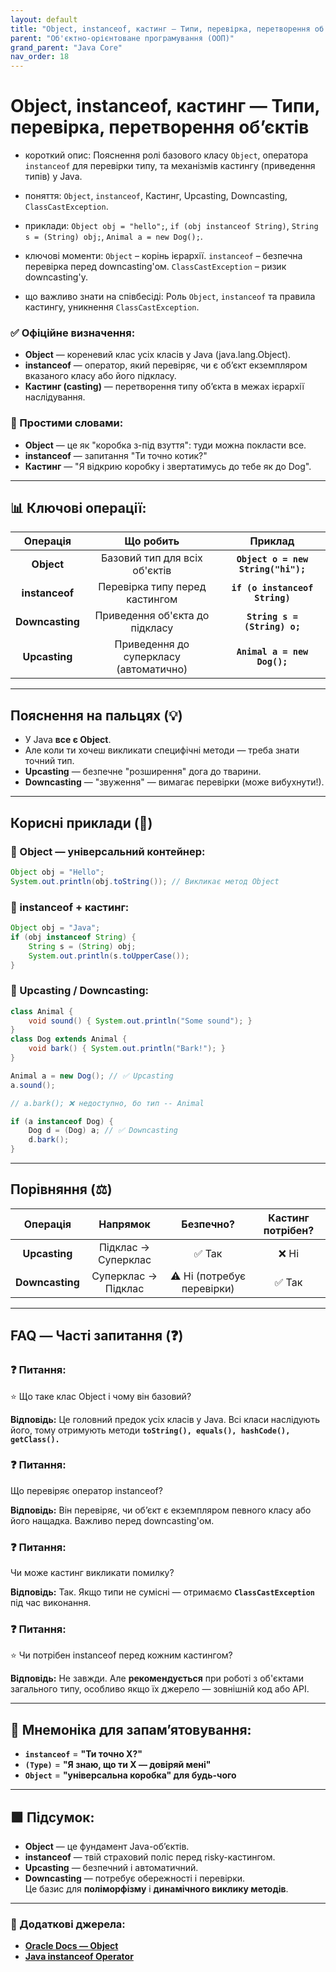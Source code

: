 ```yaml
---
layout: default
title: "Object, instanceof, кастинг — Типи, перевірка, перетворення об’єктів"
parent: "Об'єктно-орієнтоване програмування (ООП)"
grand_parent: "Java Core"
nav_order: 18
---
```


# Object, instanceof, кастинг — Типи, перевірка, перетворення об’єктів

* короткий опис: Пояснення ролі базового класу `Object`, оператора `instanceof` для перевірки типу, та механізмів кастингу (приведення типів) у Java.

* поняття: `Object`, `instanceof`, Кастинг, Upcasting, Downcasting, `ClassCastException`.

* приклади: `Object obj = "hello";`, `if (obj instanceof String)`, `String s = (String) obj;`, `Animal a = new Dog();`.

* ключові моменти: `Object` – корінь ієрархії. `instanceof` – безпечна перевірка перед downcasting'ом. `ClassCastException` – ризик downcasting'у.

* що важливо знати на співбесіді: Роль `Object`, `instanceof` та правила кастингу, уникнення `ClassCastException`.

### **✅ Офіційне визначення:**

* **Object** — кореневий клас усіх класів у Java (java.lang.Object).
* **instanceof** — оператор, який перевіряє, чи є обʼєкт екземпляром вказаного класу або його підкласу.
* **Кастинг (casting)** — перетворення типу обʼєкта в межах ієрархії наслідування.

### **🧠 Простими словами:**

* **Object** — це як "коробка з\-під взуття": туди можна покласти все.
* **instanceof** — запитання "Ти точно котик?"
* **Кастинг** — "Я відкрию коробку і звертатимусь до тебе як до Dog".

---

## **📊 Ключові операції:**

| Операція | Що робить | Приклад |
| :---: | :---: | :---: |
| **Object** | Базовий тип для всіх об'єктів | **`Object o = new String("hi");`** |
| **instanceof** | Перевірка типу перед кастингом | **`if (o instanceof String)`** |
| **Downcasting** | Приведення об'єкта до підкласу | **`String s = (String) o;`** |
| **Upcasting** | Приведення до суперкласу (автоматично) | **`Animal a = new Dog();`** |

---

## **Пояснення на пальцях (💡)**

* У Java **все є Object**.
* Але коли ти хочеш викликати специфічні методи — треба знати точний тип.
* **Upcasting** — безпечне "розширення" дога до тварини.
* **Downcasting** — "звуження" — вимагає перевірки (може вибухнути\!).

---

## **Корисні приклади (🧪)**

### **🔹 Object — універсальний контейнер:**

```java
Object obj = "Hello";
System.out.println(obj.toString()); // Викликає метод Object
```

### **🔹 instanceof \+ кастинг:**

```java
Object obj = "Java";
if (obj instanceof String) {
    String s = (String) obj;
    System.out.println(s.toUpperCase());
}
```

### **🔹 Upcasting / Downcasting:**

```java
class Animal {
    void sound() { System.out.println("Some sound"); }
}
class Dog extends Animal {
    void bark() { System.out.println("Bark!"); }
}

Animal a = new Dog(); // ✅ Upcasting
a.sound();

// a.bark(); ❌ недоступно, бо тип -- Animal

if (a instanceof Dog) {
    Dog d = (Dog) a; // ✅ Downcasting
    d.bark();
}
```

---

## **Порівняння (⚖️)**

| Операція | Напрямок | Безпечно? | Кастинг потрібен? |
| :---: | :---: | :---: | :---: |
| **Upcasting** | Підклас -> Суперклас | ✅ Так | ❌ Ні |
| **Downcasting** | Суперклас -> Підклас | ⚠️ Ні (потребує перевірки) | ✅ Так |

---

## **FAQ — Часті запитання (❓)**

### **❓ Питання:**

 ⭐️ Що таке клас Object і чому він базовий?

**Відповідь:** Це головний предок усіх класів у Java. Всі класи наслідують його, тому отримують методи **`toString(), equals(), hashCode(), getClass().`**

####

### **❓ Питання:**

 Що перевіряє оператор instanceof?

**Відповідь:** Він перевіряє, чи обʼєкт є екземпляром певного класу або його нащадка. Важливо перед downcasting'ом.

####

### **❓ Питання:**

 Чи може кастинг викликати помилку?

**Відповідь:** Так. Якщо типи не сумісні — отримаємо **`ClassCastException`** під час виконання.

####

### **❓ Питання:**

 ⭐️ Чи потрібен instanceof перед кожним кастингом?

**Відповідь:** Не завжди. Але **рекомендується** при роботі з об'єктами загального типу, особливо якщо їх джерело — зовнішній код або API.

---

## **🧠 Мнемоніка для запам’ятовування:**

* **`instanceof`** \= **"Ти точно X?"**
* **`(Type)`** \= **"Я знаю, що ти X — довіряй мені"**
* **`Object`** \= **"універсальна коробка" для будь-чого**

---

## **🟩 Підсумок:**

* **Object** — це фундамент Java-обʼєктів.
* **instanceof** — твій страховий поліс перед risky-кастингом.
* **Upcasting** — безпечний і автоматичний.
* **Downcasting** — потребує обережності і перевірки.  
  Це базис для **поліморфізму** і **динамічного виклику методів**.

---

### **🔗 Додаткові джерела:**

* [**Oracle Docs — Object**](https://docs.oracle.com/en/java/javase/17/docs/api/java.base/java/lang/Object.html)
* [**Java instanceof Operator**](https://docs.oracle.com/javase/tutorial/java/nutsandbolts/op2.html)
